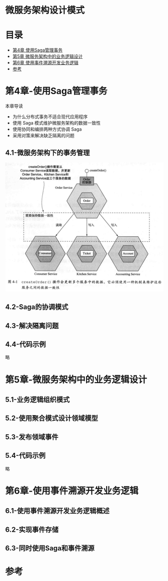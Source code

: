 # 微服务架构设计模式

# 目录

<!-- TOC -->
- [第4章 使用Saga管理事务](#第4章-使用Saga管理事务)
- [第5章 微服务架构中的业务逻辑设计](#第5章-微服务架构中的业务逻辑设计)
- [第6章 使用事件溯源开发业务逻辑](#第6章-使用事件溯源开发业务逻辑)
- [参考](#参考)
<!-- /TOC -->


# 第4章-使用Saga管理事务

本章导读

- 为什么分布式事务不适合现代应用程序
- 使用 Saga 模式维护微服务架构的数据一致性
- 使用协同和编排两种方式协调 Saga
- 采用对策来解决缺乏隔离的问题


## 4.1-微服务架构下的事务管理

![图4-1](img/microservices-patterns-4.1.png)




## 4.2-Saga的协调模式

## 4.3-解决隔离问题

## 4.4-代码示例
略


# 第5章-微服务架构中的业务逻辑设计

## 5.1-业务逻辑组织模式

## 5.2-使用聚合模式设计领域模型

## 5.3-发布领域事件

## 5.4-代码示例
略


# 第6章-使用事件溯源开发业务逻辑

## 6.1-使用事件溯源开发业务逻辑概述

## 6.2-实现事件存储

## 6.3-同时使用Saga和事件溯源


# 参考
